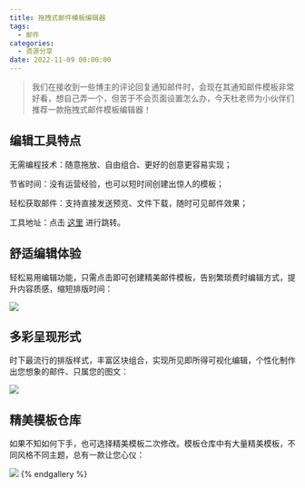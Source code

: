 ```yaml
---
title: 拖拽式邮件模板编辑器
tags:
  - 邮件
categories:
  - 资源分享
date: 2022-11-09 00:00:00
---
```


> 我们在接收到一些博主的评论回复通知邮件时，会现在其通知邮件模板非常好看，想自己弄一个，但苦于不会页面设置怎么办，今天杜老师为小伙伴们推荐一款拖拽式邮件模板编辑器！

<!-- more -->

## 编辑工具特点

无需编程技术：随意拖放、自由组合、更好的创意更容易实现；

节省时间：没有运营经验，也可以短时间创建出惊人的模板；

轻松获取邮件：支持直接发送预览、文件下载，随时可见邮件效果；

工具地址：点击 [这里](https://shanedit.com/) 进行跳转。

## 舒适编辑体验

轻松易用编辑功能，只需点击即可创建精美邮件模板，告别繁琐费时编辑方式，提升内容质感，缩短排版时间：

![](https://cdn.dusays.com/2022/11/523-1.jpg)

## 多彩呈现形式

时下最流行的排版样式，丰富区块组合，实现所见即所得可视化编辑，个性化制作出您想象的邮件、只属您的图文：

![](https://cdn.dusays.com/2022/11/523-2.jpg)

## 精美模板仓库

如果不知如何下手，也可选择精美模板二次修改。模板仓库中有大量精美模板，不同风格不同主题，总有一款让您心仪：

![](https://cdn.dusays.com/2022/11/523-3.jpg)
{% endgallery %}